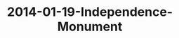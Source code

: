 ---
layout: blog
title: 2014-01-19-Independence-Monument
category: blog
lat: 11.55678
lng: 104.92802
image: https://s3-us-west-2.amazonaws.com/travels2013/2014-01-19 20:27:53 PST.jpg
observation: 20140119202753PST
---
